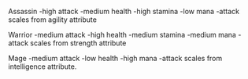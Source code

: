 Assassin
-high attack
-medium health
-high stamina
-low mana
-attack scales from agility attribute

Warrior
-medium attack
-high health
-medium stamina
-medium mana
-attack scales from strength attribute

Mage
-medium attack
-low health
-high mana
-attack scales from intelligence attribute.
